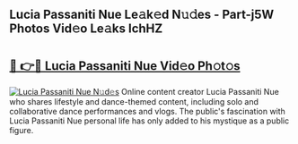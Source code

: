 ## Lucia Passaniti Nue Le𝚊k𝚎d N𝚞𝚍es - Part-j5W Photos Vid𝚎o Le𝚊ks IchHZ

# <h2><a href="http://fb81oa.evod.top/?m=Lucia+Passaniti+Nue">🔗 👉🔴 Lucia Passaniti Nue Vid𝚎o Ph𝚘t𝚘s</a></h2>

[![Lucia Passaniti Nue N𝚞d𝚎s](https://i.imgur.com/8V9OHl7.gif)](http://fb81oa.evod.top/?m=Lucia+Passaniti+Nue)
Online content creator Lucia Passaniti Nue who shares lifestyle and dance-themed content, including solo and collaborative dance performances and vlogs. The public's fascination with Lucia Passaniti Nue personal life has only added to his mystique as a public figure. 
